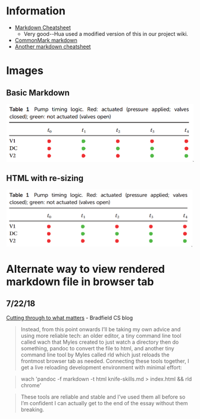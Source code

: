 # Information

- [Markdown Cheatsheet](https://github.com/adam-p/markdown-here/wiki/Markdown-Here-Cheatsheet)
    - Very good--Hua used a modified version of this in our project wiki.
- [CommonMark markdown](https://commonmark.org/help/)
- [Another markdown cheatsheet](https://www.markdownguide.org/cheat-sheet/)


# Images

## Basic Markdown

![](5-phase-pump-actuation.png)

## HTML with re-sizing

<img src="5-phase-pump-actuation.png" style="width: 500px">

# Alternate way to view rendered markdown file in browser tab

## 7/22/18

[Cutting through to what matters](https://bradfieldcs.com/knives/) - Bradfield CS blog

>Instead, from this point onwards I’ll be taking my own advice and using more reliable tech: an older editor, a tiny command line tool called wach that Myles created to just watch a directory then do something, pandoc to convert the file to html, and another tiny command line tool by Myles called rld which just reloads the frontmost browser tab as needed. Connecting these tools together, I get a live reloading development environment with minimal effort:

>   wach 'pandoc -f markdown -t html knife-skills.md > index.html && rld chrome'
      
>These tools are reliable and stable and I’ve used them all before so I’m confident I can actually get to the end of the essay without them breaking.